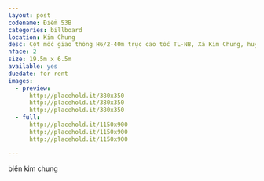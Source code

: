 ```yaml
---
layout: post
codename: Điểm 53B
categories: billboard
location: Kim Chung
desc: Cột mốc giao thông H6/2-40m trục cao tốc TL-NB, Xã Kim Chung, huyện Đông Anh, Hà Nội.
nface: 2
size: 19.5m x 6.5m
available: yes
duedate: for rent
images:
  - preview:
      http://placehold.it/380x350
      http://placehold.it/380x350
      http://placehold.it/380x350
  - full:
      http://placehold.it/1150x900
      http://placehold.it/1150x900
      http://placehold.it/1150x900

---
```


biển kim chung